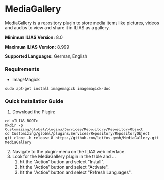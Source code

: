 # MediaGallery

MediaGallery is a repository plugin to store media items like pictures, videos and audios to view and share it in ILIAS as a gallery.

**Minimum ILIAS Version:**
8.0

**Maximum ILIAS Version:**
8.999

**Supported Languages:**
German, English

### Requirements
- ImageMagick
```shell
sudo apt-get install imagemagick imagemagick-doc
```

### Quick Installation Guide
1. Download the Plugin:
```shell
cd <ILIAS_ROOT>
mkdir -p Customizing/global/plugins/Services/Repository/RepositoryObject
cd Customizing/global/plugins/Services/Repository/RepositoryObject
git clone -b release_8 https://github.com/leifos-gmbh/MediaGallery.git MediaGallery
```
2. Navigate to the plugin-menu on the ILIAS web interface.
3. Look for the MediaGallery plugin in the table and ... 
   1. hit the "Action" button and select "Install".
   2. hit the "Action" button and select "Activate".
   3. hit the "Action" button and select "Refresh Languages".
